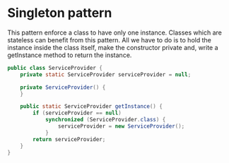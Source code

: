# Singleton pattern

This pattern enforce a class to have only one instance. Classes which are stateless can benefit from this pattern. All
we have to do is to hold the instance inside the class itself, make the constructor private and, write a getInstance
method to return the instance. 

```java
public class ServiceProvider {
    private static ServiceProvider serviceProvider = null;

    private ServiceProvider() {
    }

    public static ServiceProvider getInstance() {
        if (serviceProvider == null)
            synchronized (ServiceProvider.class) {
                serviceProvider = new ServiceProvider();
            }
        return serviceProvider;
    }
}
```

